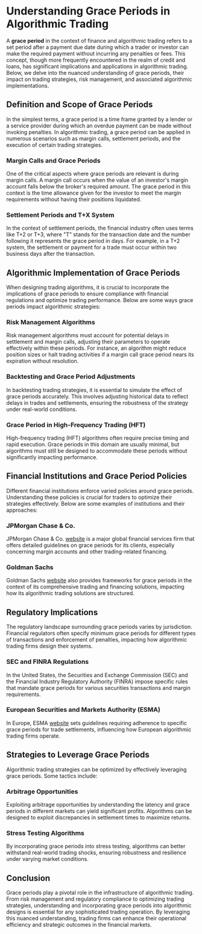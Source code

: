 # Understanding Grace Periods in Algorithmic Trading

A **grace period** in the context of finance and algorithmic trading refers to a set period after a payment due date during which a trader or investor can make the required payment without incurring any penalties or fees. This concept, though more frequently encountered in the realm of credit and loans, has significant implications and applications in algorithmic trading. Below, we delve into the nuanced understanding of grace periods, their impact on trading strategies, risk management, and associated algorithmic implementations.

## Definition and Scope of Grace Periods

In the simplest terms, a grace period is a time frame granted by a lender or a service provider during which an overdue payment can be made without invoking penalties. In algorithmic trading, a grace period can be applied in numerous scenarios such as margin calls, settlement periods, and the execution of certain trading strategies.

### Margin Calls and Grace Periods

One of the critical aspects where grace periods are relevant is during margin calls. A margin call occurs when the value of an investor's margin account falls below the broker's required amount. The grace period in this context is the time allowance given for the investor to meet the margin requirements without having their positions liquidated.

### Settlement Periods and T+X System

In the context of settlement periods, the financial industry often uses terms like T+2 or T+3, where "T" stands for the transaction date and the number following it represents the grace period in days. For example, in a T+2 system, the settlement or payment for a trade must occur within two business days after the transaction.

## Algorithmic Implementation of Grace Periods

When designing trading algorithms, it is crucial to incorporate the implications of grace periods to ensure compliance with financial regulations and optimize trading performance. Below are some ways grace periods impact algorithmic strategies:

### Risk Management Algorithms

Risk management algorithms must account for potential delays in settlement and margin calls, adjusting their parameters to operate effectively within these periods. For instance, an algorithm might reduce position sizes or halt trading activities if a margin call grace period nears its expiration without resolution.

### Backtesting and Grace Period Adjustments

In backtesting trading strategies, it is essential to simulate the effect of grace periods accurately. This involves adjusting historical data to reflect delays in trades and settlements, ensuring the robustness of the strategy under real-world conditions.

### Grace Period in High-Frequency Trading (HFT)

High-frequency trading (HFT) algorithms often require precise timing and rapid execution. Grace periods in this domain are usually minimal, but algorithms must still be designed to accommodate these periods without significantly impacting performance.

## Financial Institutions and Grace Period Policies

Different financial institutions enforce varied policies around grace periods. Understanding these policies is crucial for traders to optimize their strategies effectively. Below are some examples of institutions and their approaches:

### JPMorgan Chase & Co.

JPMorgan Chase & Co. [website](https://www.jpmorganchase.com) is a major global financial services firm that offers detailed guidelines on grace periods for its clients, especially concerning margin accounts and other trading-related financing.

### Goldman Sachs

Goldman Sachs [website](https://www.goldmansachs.com) also provides frameworks for grace periods in the context of its comprehensive trading and financing solutions, impacting how its algorithmic trading solutions are structured.

## Regulatory Implications

The regulatory landscape surrounding grace periods varies by jurisdiction. Financial regulators often specify minimum grace periods for different types of transactions and enforcement of penalties, impacting how algorithmic trading firms design their systems.

### SEC and FINRA Regulations

In the United States, the Securities and Exchange Commission (SEC) and the Financial Industry Regulatory Authority (FINRA) impose specific rules that mandate grace periods for various securities transactions and margin requirements.

### European Securities and Markets Authority (ESMA)

In Europe, ESMA [website](https://www.esma.europa.eu) sets guidelines requiring adherence to specific grace periods for trade settlements, influencing how European algorithmic trading firms operate.

## Strategies to Leverage Grace Periods

Algorithmic trading strategies can be optimized by effectively leveraging grace periods. Some tactics include:

### Arbitrage Opportunities

Exploiting arbitrage opportunities by understanding the latency and grace periods in different markets can yield significant profits. Algorithms can be designed to exploit discrepancies in settlement times to maximize returns.

### Stress Testing Algorithms

By incorporating grace periods into stress testing, algorithms can better withstand real-world trading shocks, ensuring robustness and resilience under varying market conditions.

## Conclusion

Grace periods play a pivotal role in the infrastructure of algorithmic trading. From risk management and regulatory compliance to optimizing trading strategies, understanding and incorporating grace periods into algorithmic designs is essential for any sophisticated trading operation. By leveraging this nuanced understanding, trading firms can enhance their operational efficiency and strategic outcomes in the financial markets.

